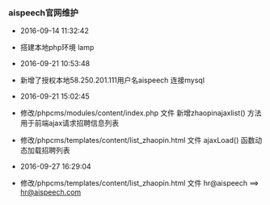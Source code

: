### aispeech官网维护

- 2016-09-14 11:32:42
- 搭建本地php环境 lamp

- 2016-09-21 10:53:48
- 新增了授权本地58.250.201.111用户名aispeech 连接mysql

- 2016-09-21 15:02:45
- 修改/phpcms/modules/content/index.php 文件 新增zhaopinajaxlist() 方法用于前端ajax请求招聘信息列表
- 修改/phpcms/templates/content/list_zhaopin.html 文件 ajaxLoad() 函数动态加载招聘列表

- 2016-09-27 16:29:04
- 修改/phpcms/templates/content/list_zhaopin.html 文件 hr@aispeech ==> hr@aispeech.com

